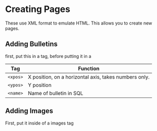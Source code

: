 # Creating Pages

These use XML format to emulate HTML. This allows you to create new pages.

## Adding Bulletins

first, put this in a <chatrooms> tag,
before putting it in a <chatroom>

| Tag     | Function                                |
|---------|-----------------------------------------|
| `<xpos>` | X position, on a horizontal axis, takes numbers only.   |
| `<ypos>` | Y position                               |
| `<name>` | Name of bulletin in SQL                 |

## Adding Images

First, put it inside of a images tag

